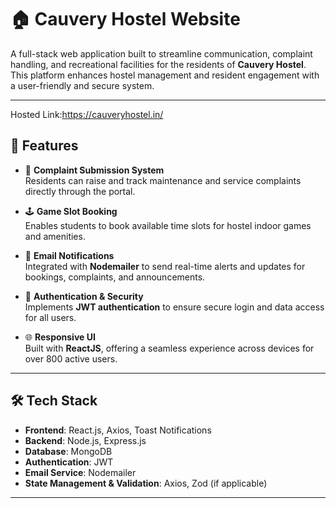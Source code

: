# 🏠 Cauvery Hostel Website

A full-stack web application built to streamline communication, complaint handling, and recreational facilities for the residents of **Cauvery Hostel**. This platform enhances hostel management and resident engagement with a user-friendly and secure system.

---
Hosted Link:https://cauveryhostel.in/

## 🚀 Features

- 📝 **Complaint Submission System**  
  Residents can raise and track maintenance and service complaints directly through the portal.

- 🕹️ **Game Slot Booking**  
  Enables students to book available time slots for hostel indoor games and amenities.

- 🔔 **Email Notifications**  
  Integrated with **Nodemailer** to send real-time alerts and updates for bookings, complaints, and announcements.

- 🔐 **Authentication & Security**  
  Implements **JWT authentication** to ensure secure login and data access for all users.

- 🌐 **Responsive UI**  
  Built with **ReactJS**, offering a seamless experience across devices for over 800 active users.

---

## 🛠️ Tech Stack

- **Frontend**: React.js, Axios, Toast Notifications  
- **Backend**: Node.js, Express.js  
- **Database**: MongoDB  
- **Authentication**: JWT  
- **Email Service**: Nodemailer  
- **State Management & Validation**: Axios, Zod (if applicable)

---


